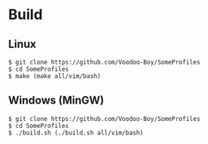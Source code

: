 # Build
## Linux
```
$ git clone https://github.com/Voodoo-Boy/SomeProfiles
$ cd SomeProfiles
$ make (make all/vim/bash)
```

## Windows (MinGW)
```
$ git clone https://github.com/Voodoo-Boy/SomeProfiles
$ cd SomeProfiles
$ ./build.sh (./build.sh all/vim/bash)
```
